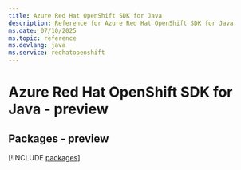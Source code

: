 ```yaml
---
title: Azure Red Hat OpenShift SDK for Java
description: Reference for Azure Red Hat OpenShift SDK for Java
ms.date: 07/10/2025
ms.topic: reference
ms.devlang: java
ms.service: redhatopenshift
---
```

# Azure Red Hat OpenShift SDK for Java - preview
## Packages - preview
[!INCLUDE [packages](red-hat-openshift-index.md)]